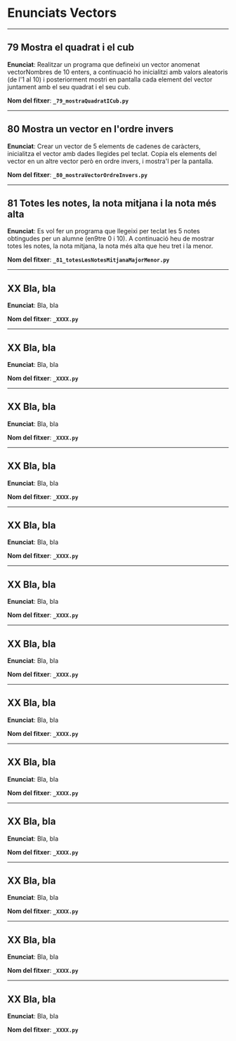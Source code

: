 # Enunciats Vectors

<hr>

## **79** Mostra el quadrat i el cub

**Enunciat**: Realitzar un programa que defineixi un vector anomenat vectorNombres de 10 enters, a continuació ho inicialitzi amb valors aleatoris (de l'1 al 10) i posteriorment mostri en pantalla cada element del vector juntament amb el seu quadrat i el seu cub.  

**Nom del fitxer**: **```_79_mostraQuadratICub.py```**

<hr>

## **80** Mostra un vector en l'ordre invers

**Enunciat**: Crear un vector de 5 elements de cadenes de caràcters, inicialitza el vector amb dades llegides pel teclat. Copia els elements del vector en un altre vector però en ordre invers, i mostra'l per la pantalla.

**Nom del fitxer**: **```_80_mostraVectorOrdreInvers.py```**

<hr>

## **81** Totes les notes, la nota mitjana i la nota més alta

**Enunciat**: Es vol fer un programa que llegeixi per teclat les 5 notes obtingudes per un alumne (en9tre 0 i 10). A continuació heu de mostrar totes les notes, la nota mitjana, la nota més alta que heu tret i la menor.

**Nom del fitxer**: **```_81_totesLesNotesMitjanaMajorMenor.py```**

<hr>

## **XX** Bla, bla

**Enunciat**: Bla, bla

**Nom del fitxer**: **```_XXXX.py```**

<hr>

## **XX** Bla, bla

**Enunciat**: Bla, bla

**Nom del fitxer**: **```_XXXX.py```**

<hr>

## **XX** Bla, bla

**Enunciat**: Bla, bla

**Nom del fitxer**: **```_XXXX.py```**

<hr>

## **XX** Bla, bla

**Enunciat**: Bla, bla

**Nom del fitxer**: **```_XXXX.py```**

<hr>

## **XX** Bla, bla

**Enunciat**: Bla, bla

**Nom del fitxer**: **```_XXXX.py```**

<hr>

## **XX** Bla, bla

**Enunciat**: Bla, bla

**Nom del fitxer**: **```_XXXX.py```**

<hr>

## **XX** Bla, bla

**Enunciat**: Bla, bla

**Nom del fitxer**: **```_XXXX.py```**

<hr>

## **XX** Bla, bla

**Enunciat**: Bla, bla

**Nom del fitxer**: **```_XXXX.py```**

<hr>

## **XX** Bla, bla

**Enunciat**: Bla, bla

**Nom del fitxer**: **```_XXXX.py```**

<hr>

## **XX** Bla, bla

**Enunciat**: Bla, bla

**Nom del fitxer**: **```_XXXX.py```**

<hr>

## **XX** Bla, bla

**Enunciat**: Bla, bla

**Nom del fitxer**: **```_XXXX.py```**

<hr>

## **XX** Bla, bla

**Enunciat**: Bla, bla

**Nom del fitxer**: **```_XXXX.py```**

<hr>

## **XX** Bla, bla

**Enunciat**: Bla, bla

**Nom del fitxer**: **```_XXXX.py```**

